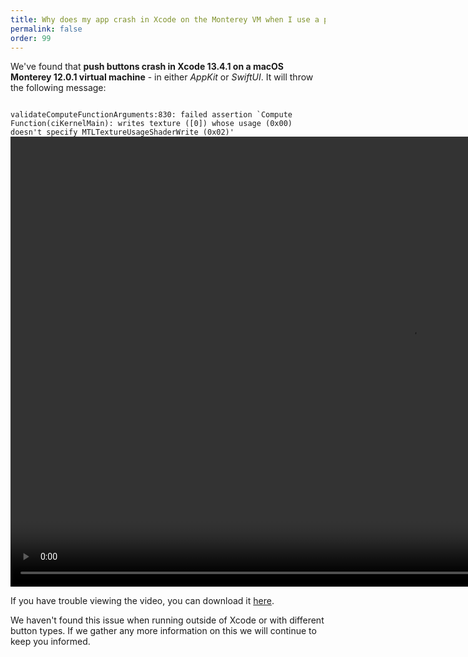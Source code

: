 ```yaml
---
title: Why does my app crash in Xcode on the Monterey VM when I use a push button?
permalink: false
order: 99
---
```


We've found that **push buttons crash in Xcode 13.4.1 on a macOS Monterey 12.0.1 virtual machine** - in either *AppKit* or *SwiftUI*. It will throw the following message:

<div class="border-2 p-4">
<code class="text-wrap">
validateComputeFunctionArguments:830: failed assertion `Compute Function(ciKernelMain): writes texture ([0]) whose usage (0x00) doesn't specify MTLTextureUsageShaderWrite (0x02)'
</code>
</div>

<video class="my-4" controls aria-label="An example of an Xcode 13.4.1 project with a push button crashing on macOS Monterey 12.0.1" width="1280" height="720">
        <source src="/media/support/push-button-monterey.mp4" type="video/mp4">
        <source src="/media/support/push-button-monterey.webm" type="video/webm">
        Your browser does not support the video tag.
    </video>
<p>If you have trouble viewing the video, you can download it <a href="push-button-monterey.mp4" download>here</a>.</p>

We haven't found this issue when running outside of Xcode or with different button types. If we gather any more information on this we will continue to keep you informed.
